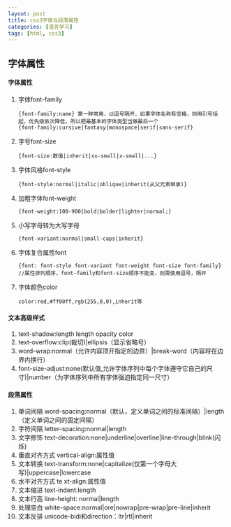 ```yaml
---
layout: post
title: css3字体与段落属性
categories: [语言学习]
tags: [html, css3]
---
```

## 字体属性
#### 字体属性
1. 字体font-family
	
	```
	{font-family:name} 第一种常用，以逗号隔开，如果字体名称有空格，则用引号括起，优先级依次降低，所以把最基本的字体类型当做最后一个
	{font-family:cursive|fantasy|monospace|serif|sans-serif}
	```
2. 字号font-size
	
	```
	{font-size:数值|inherit|xx-small|x-small|...}
	```
3. 字体风格font-style
	
	```
	{font-style:normal|italic|oblique|inherit(从父元素继承)}
	```
4. 加粗字体font-weight
	
	```
	{font-weight:100-900|bold|bolder|lighter|normal;}
	```
5. 小写字母转为大写字母
	
	```
	{font-variant:normal|small-caps|inherit}
	```
6. 字体复合属性font
	
	```
	{font: font-style font-variant font-weight font-size font-family}
	//属性排列顺序，font-family和font-size顺序不能变，则需使用逗号，隔开
	```
7. 字体颜色color
	
	```
	color:red,#ff00ff,rgb(255,0,0),inherit等
	```

#### 文本高级样式
1. text-shadow:length length opacity color
2. text-overflow:clip(裁切)|ellipsis（显示省略号）
3. word-wrap:normal（允许内容顶开指定的边界）|break-word（内容将在边界内换行）
4. font-size-adjust:none(默认值,允许字体序列中每个字体遵守它自己的尺寸)|number（为字体序列中所有字体强迫指定同一尺寸）

#### 段落属性
1. 单词间隔 word-spacing:normal（默认，定义单词之间的标准间隔）|length（定义单词之间的固定间隔）
2. 字符间隔 letter-spacing:normal|length
3. 文字修饰 text-decoration:none|underline|overline|line-through|blink(闪烁)
4. 垂直对齐方式 vertical-align:属性值
5. 文本转换 text-transform:none|capitalize(仅第一个字母大写)|uppercase|lowercase
6. 水平对齐方式 te xt-align:属性值
7. 文本缩进 text-indent:length
8. 文本行高 line-height: normal|length
9. 处理空白 white-space:normal|ore|nowrap|pre-wrap|pre-line|inherit
10. 文本反排 unicode-bidi和direction：ltr|rtl|inherit